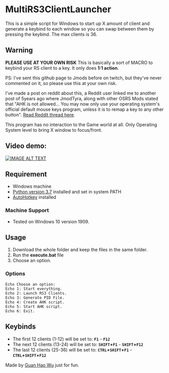 # MultiRS3ClientLauncher

This is a simple script for Windows to start up X amount of client and generate a keybind to each window so you can swap between them by pressing the keybind.
The max clients is 36.

## Warning
**PLEASE USE AT YOUR OWN RISK** 
This is basically a sort of MACRO to keybind your RS client to a key. 
It only does **1:1 action**.

PS: I've sent this github page to Jmods before on twitch, but they've never commented on it, so please use this at your own risk.


I've made a post on reddit about this, a Reddit user linked me to another post of 5years ago where JmodTyra, along with other OSRS Mods stated that "AHK is not allowed... You may now only use your operating system's official default mouse keys program, unless it is to remap a key to any other button". [Read Reddit thread here](https://www.reddit.com/r/runescape/comments/rtzax9/can_a_jmod_please_confirm_if_this_tool_doesnt/).

This program has no interaction to the Game world at all. Only Operating System level to bring X window to focus/front.

## Video demo:
[![IMAGE ALT TEXT](http://img.youtube.com/vi/k8eRO7Cnh6g/0.jpg)](http://www.youtube.com/watch?v=k8eRO7Cnh6g "RuneScape Simple Multiclient tool demo")


## Requirement
* Windows machine
* [Python version 3.7](https://www.python.org/downloads/) installed and set in system PATH
* [AutoHotkey](https://www.autohotkey.com/) installed

### Machine Support
* Tested on Windows 10 version 1909.

## Usage
 1. Download the whole folder and keep the files in the same folder.
 2. Run the **execute.bat** file
 3. Choose an option.
 
### Options
```batch
Echo Choose an option:
Echo 1: Start everything.
Echo 2: Launch RS3 Clients.
Echo 3: Generate PID File.
Echo 4: Create AHK script.
Echo 5: Start AHK script.
Echo 6: Exit.
```
 
## Keybinds
* The first 12 clients (1-12) will be set to: **`F1`** - **`F12`**
* The next 12 clients (13-24) will be set to: **`SHIFT`+`F1`** - **`SHIFT`+`F12`**
* The last 12 clients (25-36) will be set to: **`CTRL`+`SHIFT`+`F1`** - **`CTRL`+`SHIFT`+`F12`**

Made by [Guan Hao Wu](https://github.com/guanhaowu) just for fun.
